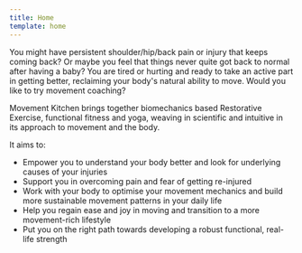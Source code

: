 ```yaml
---
title: Home
template: home
---
```


You might have persistent shoulder/hip/back pain or injury that keeps coming
back? Or maybe you feel that things never quite got back to normal after having
a baby? You are tired or hurting and ready to take an active part in getting
better, reclaiming your body's natural ability to move. Would you like to try
movement coaching?

Movement Kitchen brings together biomechanics based Restorative Exercise,
functional fitness and yoga, weaving in scientific and intuitive in its approach
to movement and the body.

It aims to:

* Empower you to understand your body better and look for underlying causes of
  your injuries
* Support you in overcoming pain and fear of getting re-injured
* Work with your body to optimise your movement mechanics and build more
  sustainable movement patterns in your daily life
* Help you regain ease and joy in moving and transition to a more movement-rich
  lifestyle
* Put you on the right path towards developing a robust functional, real-life
  strength
